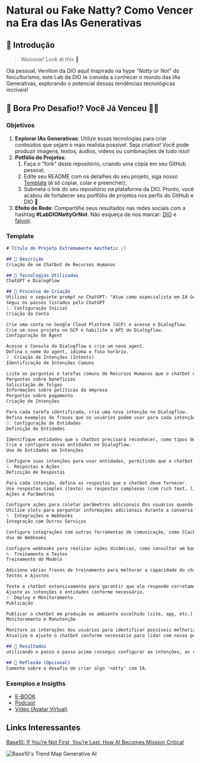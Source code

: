 # Natural ou Fake Natty? Como Vencer na Era das IAs Generativas

## 🚀 Introdução

> Woooow! Look at this 👀

Olá pessoal, Venilton da DIO aqui! Inspirado na hype _"Natty or Not"_ do fisiculturismo, este Lab da DIO te convida a conhecer o mundo das IAs Generativas, explorando o potencial dessas tendências tecnológicas incríveis!

## 🎯 Bora Pro Desafio!? Você Já Venceu 💪🤓

### Objetivos

1. **Explorar IAs Generativas**: Utilize essas tecnologias para criar conteúdos que sejam o mais realista possível. Seja criativo! Você pode produzir imagens, textos, áudios, vídeos ou combinações de tudo isso!
1. **Potfólio de Projetos**:
    1. Faça o "fork" deste repositório, criando uma cópia em seu GitHub pessoal;
    2. Edite seu README com os detalhes do seu projeto, siga nosso [Template](#template) (é só copiar, colar e preencher);
    3. Submeta o link do seu repositório na plataforma da DIO. Pronto, você acabou de fortalecer seu portfólio de projetos nos perfis do GitHub e DIO 🚀
1. **Efeito de Rede**: Compartilhe seus resultados nas redes sociais com a hashtag **#LabDIONattyOrNot**. Não esqueça de nos marcar: [DIO](https://www.linkedin.com/school/dio-makethechange) e [falvojr](https://www.linkedin.com/in/falvojr).

### Template

```markdown
# Título do Projeto Extremamente Aesthetic ;)

## 📒 Descrição
Criação de um Chatbot de Recursos Humanos

## 🤖 Tecnologias Utilizadas
ChatGPT e DialogFlow

## 🧐 Processo de Criação
Utilizei o seguinte prompt no ChatGPT: "Atue como especialista em IA Generativa e me auxilie com tópicos sobre como usar o DialogFlow para criar um chatbot de Recursos Humanos baseado em intenção".
Segui os passos listados pelo ChatGPT
1. Configuração Inicial
Criação da Conta

Crie uma conta no Google Cloud Platform (GCP) e acesse o Dialogflow.
Crie um novo projeto no GCP e habilite a API do Dialogflow.
Configuração do Agent

Acesse o Console do Dialogflow e crie um novo agent.
Defina o nome do agent, idioma e fuso horário.
2. Criação de Intenções (Intents)
Identificação de Intenções Comuns

Liste as perguntas e tarefas comuns de Recursos Humanos que o chatbot deve responder, como:
Perguntas sobre benefícios
Solicitação de folgas
Informações sobre políticas da empresa
Perguntas sobre pagamento
Criação de Intenções

Para cada tarefa identificada, crie uma nova intenção no Dialogflow.
Defina exemplos de frases que os usuários podem usar para cada intenção.
3. Configuração de Entidades
Definição de Entidades

Identifique entidades que o chatbot precisará reconhecer, como tipos de benefícios, datas, nomes de departamentos, etc.
Crie e configure essas entidades no Dialogflow.
Uso de Entidades em Intenções

Configure suas intenções para usar entidades, permitindo que o chatbot extraia informações específicas das frases dos usuários.
4. Respostas e Ações
Definição de Respostas

Para cada intenção, defina as respostas que o chatbot deve fornecer.
Use respostas simples (texto) ou respostas complexas (com rich text, links, etc.).
Ações e Parâmetros

Configure ações para coletar parâmetros adicionais dos usuários quando necessário.
Utilize slots para perguntar informações adicionais durante a conversa.
5. Integrações e Webhooks
Integração com Outros Serviços

Configure integrações com outras ferramentas de comunicação, como Slack, Microsoft Teams, ou um site corporativo.
Uso de Webhooks

Configure webhooks para realizar ações dinâmicas, como consultar um banco de dados de funcionários ou enviar informações para um sistema de RH.
6. Treinamento e Testes
Treinamento do Modelo

Adicione várias frases de treinamento para melhorar a capacidade do chatbot de reconhecer diferentes variações de intenções.
Testes e Ajustes

Teste o chatbot extensivamente para garantir que ele responde corretamente às várias perguntas e solicitações.
Ajuste as intenções e entidades conforme necessário.
7. Deploy e Monitoramento
Publicação

Publicar o chatbot em produção no ambiente escolhido (site, app, etc.).
Monitoramento e Manutenção

Monitore as interações dos usuários para identificar possíveis melhorias.
Atualize e ajuste o chatbot conforme necessário para lidar com novas perguntas ou mudanças nas políticas de RH.

## 🚀 Resultados
utilizando o passo a passo acima consegui configurar as intenções, as respostas (com frases de treinamento para que o Chatbot reconhecesse diversos padrões de perguntas) e ações, para que a resposta ocorresse uma maneira bem próxima do natural.

## 💭 Reflexão (Opcional)
Comente sobre o desafio de criar algo 'natty' com IA.
```

### Exemplos e Insigths

- [E-BOOK](/exemplos/E-BOOK.md)
- [Podcast](/exemplos/PODCAST.md)
- [Vídeo (Avatar Virtual)](/exemplos/VIDEO.md)

## Links Interessantes

[Base10: If You’re Not First, You’re Last: How AI Becomes Mission Critical](https://base10.vc/post/generative-ai-mission-critical/)

![Base10's Trend Map Generative AI](https://github.com/digitalinnovationone/lab-natty-or-not/assets/730492/f4df26e8-f8f7-4419-8252-c69d73ea930c)
